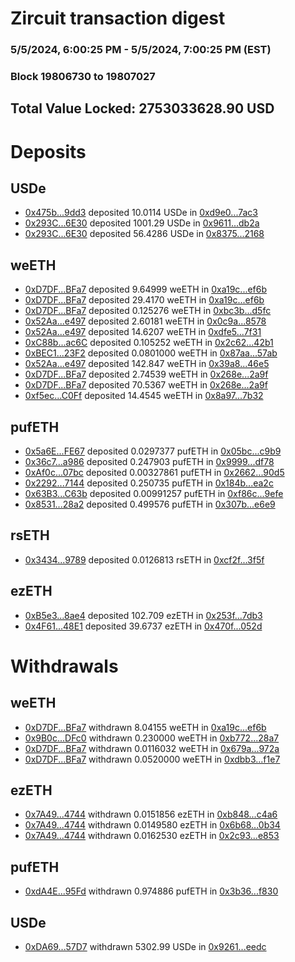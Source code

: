 # Zircuit transaction digest
### 5/5/2024, 6:00:25 PM - 5/5/2024, 7:00:25 PM (EST)
### Block 19806730 to 19807027

## Total Value Locked: 2753033628.90 USD

# Deposits
## USDe
- [0x475b...9dd3](https://etherscan.io/address/0x475b3328C5134e67192df2CDc31bB4E2b5B59dd3) deposited 10.0114 USDe in [0xd9e0...7ac3](https://etherscan.io/tx/0x475b3328C5134e67192df2CDc31bB4E2b5B59dd3)
- [0x293C...6E30](https://etherscan.io/address/0x293C6937D8D82e05B01335F7B33FBA0c8e256E30) deposited 1001.29 USDe in [0x9611...db2a](https://etherscan.io/tx/0x293C6937D8D82e05B01335F7B33FBA0c8e256E30)
- [0x293C...6E30](https://etherscan.io/address/0x293C6937D8D82e05B01335F7B33FBA0c8e256E30) deposited 56.4286 USDe in [0x8375...2168](https://etherscan.io/tx/0x293C6937D8D82e05B01335F7B33FBA0c8e256E30)
## weETH
- [0xD7DF...BFa7](https://etherscan.io/address/0xD7DF7E085214743530afF339aFC420c7c720BFa7) deposited 9.64999 weETH in [0xa19c...ef6b](https://etherscan.io/tx/0xD7DF7E085214743530afF339aFC420c7c720BFa7)
- [0xD7DF...BFa7](https://etherscan.io/address/0xD7DF7E085214743530afF339aFC420c7c720BFa7) deposited 29.4170 weETH in [0xa19c...ef6b](https://etherscan.io/tx/0xD7DF7E085214743530afF339aFC420c7c720BFa7)
- [0xD7DF...BFa7](https://etherscan.io/address/0xD7DF7E085214743530afF339aFC420c7c720BFa7) deposited 0.125276 weETH in [0xbc3b...d5fc](https://etherscan.io/tx/0xD7DF7E085214743530afF339aFC420c7c720BFa7)
- [0x52Aa...e497](https://etherscan.io/address/0x52Aa899454998Be5b000Ad077a46Bbe360F4e497) deposited 2.60181 weETH in [0x0c9a...8578](https://etherscan.io/tx/0x52Aa899454998Be5b000Ad077a46Bbe360F4e497)
- [0x52Aa...e497](https://etherscan.io/address/0x52Aa899454998Be5b000Ad077a46Bbe360F4e497) deposited 14.6207 weETH in [0xdfe5...7f31](https://etherscan.io/tx/0x52Aa899454998Be5b000Ad077a46Bbe360F4e497)
- [0xC88b...ac6C](https://etherscan.io/address/0xC88b366A50AC8a72aAE49a4bBDeF9734dc62ac6C) deposited 0.105252 weETH in [0x2c62...42b1](https://etherscan.io/tx/0xC88b366A50AC8a72aAE49a4bBDeF9734dc62ac6C)
- [0xBEC1...23F2](https://etherscan.io/address/0xBEC14540fC56ff3C8Eac6C7e088d4dB56FFd23F2) deposited 0.0801000 weETH in [0x87aa...57ab](https://etherscan.io/tx/0xBEC14540fC56ff3C8Eac6C7e088d4dB56FFd23F2)
- [0x52Aa...e497](https://etherscan.io/address/0x52Aa899454998Be5b000Ad077a46Bbe360F4e497) deposited 142.847 weETH in [0x39a8...46e5](https://etherscan.io/tx/0x52Aa899454998Be5b000Ad077a46Bbe360F4e497)
- [0xD7DF...BFa7](https://etherscan.io/address/0xD7DF7E085214743530afF339aFC420c7c720BFa7) deposited 2.74539 weETH in [0x268e...2a9f](https://etherscan.io/tx/0xD7DF7E085214743530afF339aFC420c7c720BFa7)
- [0xD7DF...BFa7](https://etherscan.io/address/0xD7DF7E085214743530afF339aFC420c7c720BFa7) deposited 70.5367 weETH in [0x268e...2a9f](https://etherscan.io/tx/0xD7DF7E085214743530afF339aFC420c7c720BFa7)
- [0xf5ec...C0Ff](https://etherscan.io/address/0xf5ec679a79E849F3E6dEa227B196F1C18a76C0Ff) deposited 14.4545 weETH in [0x8a97...7b32](https://etherscan.io/tx/0xf5ec679a79E849F3E6dEa227B196F1C18a76C0Ff)
## pufETH
- [0x5a6E...FE67](https://etherscan.io/address/0x5a6E470678872Bf9F987C1118E188C6FA224FE67) deposited 0.0297377 pufETH in [0x05bc...c9b9](https://etherscan.io/tx/0x5a6E470678872Bf9F987C1118E188C6FA224FE67)
- [0x36c7...a986](https://etherscan.io/address/0x36c72DAE0f1AF8152826f4192083b6267497a986) deposited 0.247903 pufETH in [0x9999...df78](https://etherscan.io/tx/0x36c72DAE0f1AF8152826f4192083b6267497a986)
- [0xAf0c...07bc](https://etherscan.io/address/0xAf0cdFBB75d36D7086737e0eCb3B245de6c807bc) deposited 0.00327861 pufETH in [0x2662...90d5](https://etherscan.io/tx/0xAf0cdFBB75d36D7086737e0eCb3B245de6c807bc)
- [0x2292...7144](https://etherscan.io/address/0x22926CE9cd1d1337cB31aDdB9592b086166a7144) deposited 0.250735 pufETH in [0x184b...ea2c](https://etherscan.io/tx/0x22926CE9cd1d1337cB31aDdB9592b086166a7144)
- [0x63B3...C63b](https://etherscan.io/address/0x63B33Af3EEF8A4532ec1C5106ae4F807e2DEC63b) deposited 0.00991257 pufETH in [0xf86c...9efe](https://etherscan.io/tx/0x63B33Af3EEF8A4532ec1C5106ae4F807e2DEC63b)
- [0x8531...28a2](https://etherscan.io/address/0x85312D6a50928F3ffC7a192444601E6E04A428a2) deposited 0.499576 pufETH in [0x307b...e6e9](https://etherscan.io/tx/0x85312D6a50928F3ffC7a192444601E6E04A428a2)
## rsETH
- [0x3434...9789](https://etherscan.io/address/0x34349c5569e7B846c3558961552D2202760A9789) deposited 0.0126813 rsETH in [0xcf2f...3f5f](https://etherscan.io/tx/0x34349c5569e7B846c3558961552D2202760A9789)
## ezETH
- [0xB5e3...8ae4](https://etherscan.io/address/0xB5e3dce24Fd8C749297AcfDdF57525b00D9f8ae4) deposited 102.709 ezETH in [0x253f...7db3](https://etherscan.io/tx/0xB5e3dce24Fd8C749297AcfDdF57525b00D9f8ae4)
- [0x4F61...48E1](https://etherscan.io/address/0x4F618e8069FFBEe1b42566429e267647721D48E1) deposited 39.6737 ezETH in [0x470f...052d](https://etherscan.io/tx/0x4F618e8069FFBEe1b42566429e267647721D48E1)
# Withdrawals
## weETH
- [0xD7DF...BFa7](https://etherscan.io/address/0xD7DF7E085214743530afF339aFC420c7c720BFa7) withdrawn 8.04155 weETH in [0xa19c...ef6b](https://etherscan.io/tx/0xD7DF7E085214743530afF339aFC420c7c720BFa7)
- [0x9B0c...DFc0](https://etherscan.io/address/0x9B0ceC1e3BbbFF6B667C7cCF8C78C0898F0ADFc0) withdrawn 0.230000 weETH in [0xb772...28a7](https://etherscan.io/tx/0x9B0ceC1e3BbbFF6B667C7cCF8C78C0898F0ADFc0)
- [0xD7DF...BFa7](https://etherscan.io/address/0xD7DF7E085214743530afF339aFC420c7c720BFa7) withdrawn 0.0116032 weETH in [0x679a...972a](https://etherscan.io/tx/0xD7DF7E085214743530afF339aFC420c7c720BFa7)
- [0xD7DF...BFa7](https://etherscan.io/address/0xD7DF7E085214743530afF339aFC420c7c720BFa7) withdrawn 0.0520000 weETH in [0xdbb3...f1e7](https://etherscan.io/tx/0xD7DF7E085214743530afF339aFC420c7c720BFa7)
## ezETH
- [0x7A49...4744](https://etherscan.io/address/0x7A493Be5c2ce014cD049Bf178a1ac0Db1B434744) withdrawn 0.0151856 ezETH in [0xb848...c4a6](https://etherscan.io/tx/0x7A493Be5c2ce014cD049Bf178a1ac0Db1B434744)
- [0x7A49...4744](https://etherscan.io/address/0x7A493Be5c2ce014cD049Bf178a1ac0Db1B434744) withdrawn 0.0149580 ezETH in [0x6b68...0b34](https://etherscan.io/tx/0x7A493Be5c2ce014cD049Bf178a1ac0Db1B434744)
- [0x7A49...4744](https://etherscan.io/address/0x7A493Be5c2ce014cD049Bf178a1ac0Db1B434744) withdrawn 0.0162530 ezETH in [0x2c93...e853](https://etherscan.io/tx/0x7A493Be5c2ce014cD049Bf178a1ac0Db1B434744)
## pufETH
- [0xdA4E...95Fd](https://etherscan.io/address/0xdA4E3FA431120a1cDcF85824eB7D31Bab4a395Fd) withdrawn 0.974886 pufETH in [0x3b36...f830](https://etherscan.io/tx/0xdA4E3FA431120a1cDcF85824eB7D31Bab4a395Fd)
## USDe
- [0xDA69...57D7](https://etherscan.io/address/0xDA691580df0e5adD3Cf750940111eF05bD9457D7) withdrawn 5302.99 USDe in [0x9261...eedc](https://etherscan.io/tx/0xDA691580df0e5adD3Cf750940111eF05bD9457D7)
